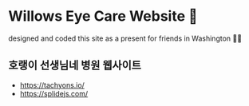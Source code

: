 # Willows Eye Care Website 👀

designed and coded this site as a present for friends in Washington 🎁🌲

## 호랭이 선생님네 병원 웹사이트

* https://tachyons.io/
* https://splidejs.com/
